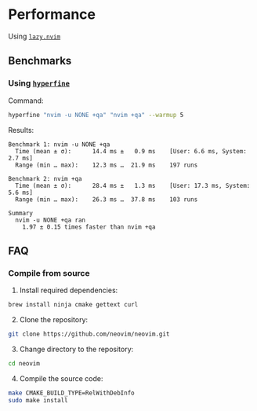# Performance

Using [`lazy.nvim`](https://github.com/folke/lazy.nvim)

## Benchmarks

### Using [`hyperfine`](https://github.com/sharkdp/hyperfine)

Command:

```bash
hyperfine "nvim -u NONE +qa" "nvim +qa" --warmup 5
```

Results:

```plaintext
Benchmark 1: nvim -u NONE +qa
  Time (mean ± σ):      14.4 ms ±   0.9 ms    [User: 6.6 ms, System: 2.7 ms]
  Range (min … max):    12.3 ms …  21.9 ms    197 runs

Benchmark 2: nvim +qa
  Time (mean ± σ):      28.4 ms ±   1.3 ms    [User: 17.3 ms, System: 5.6 ms]
  Range (min … max):    26.3 ms …  37.8 ms    103 runs

Summary
  nvim -u NONE +qa ran
    1.97 ± 0.15 times faster than nvim +qa
```

## FAQ

### Compile from source

1. Install required dependencies:

```bash
brew install ninja cmake gettext curl
```

2. Clone the repository:

```bash
git clone https://github.com/neovim/neovim.git
```

3. Change directory to the repository:

```bash
cd neovim
```

4. Compile the source code:

```bash
make CMAKE_BUILD_TYPE=RelWithDebInfo
sudo make install
```
